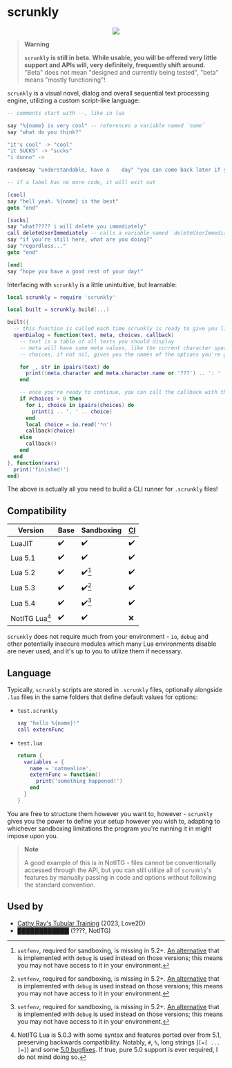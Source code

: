 # scrunkly

<center>

![](https://bestanimations.com/Site/Construction/under-construction-animated-gif-8.gif)

</center>

> **Warning**
> 
> **`scrunkly` is still in beta. While usable, you will be offered very little support and APIs will, very definitely, frequently shift around.** "Beta" does not mean "designed and currently being tested", "beta" means "mostly functioning"!

`scrunkly` is a visual novel, dialog and overall sequential text processing engine, utilizing a custom script-like language:

```lua
-- comments start with --, like in lua

say "%{name} is very cool" -- references a variable named `name`
say "what do you think?"

"it's cool" -> "cool"
"it SUCKS" -> "sucks"
"i dunno" ->

randomsay "understandable, have a    day" "you can come back later if you find out!" "no pressure!"

-- if a label has no more code, it will exit out

[cool]
say "hell yeah. %{name} is the best"
goto "end"

[sucks]
say "what????? i will delete you immediately"
call deleteUserImmediately -- calls a variable named `deleteUserImmediately`
say "if you're still here, what are you doing?"
say "regardless..."
goto "end"

[end]
say "hope you have a good rest of your day!"
```

Interfacing with `scrunkly` is a little unintuitive, but learnable:

```lua
local scrunkly = require 'scrunkly'

local built = scrunkly.build(...)

built({
  -- this function is called each time scrunkly is ready to give you lines
  openDialog = function(text, meta, choices, callback)
    -- text is a table of all texts you should display
    -- meta will have some meta values, like the current character speaking and their expression
    -- choices, if not nil, gives you the names of the options you're given

    for _, str in ipairs(text) do
      print((meta.character and meta.character.name or '???') .. ': ' .. str)
    end

    -- once you're ready to continue, you can call the callback with the index of your choice
    if #choices > 0 then
      for i, choice in ipairs(choices) do
        print(i .. '. ' .. choice)
      end
      local choice = io.read('*n')
      callback(choice)
    else
      callback()
    end
  end
}, function(vars)
  print('finished!')
end)
```

The above is actually all you need to build a CLI runner for `.scrunkly` files!

## Compatibility

| Version        | Base | Sandboxing | [CI](https://github.com/oatmealine/scrunkly/actions/workflows/busted.yml) |
| ----------     | ---- | ---------- | -- |
| LuaJIT         | ✔️    | ✔️          | ✔️ |
| Lua 5.1        | ✔️    | ✔️          | ✔️ |
| Lua 5.2        | ✔️    | ✔️[^2]      | ✔️ |
| Lua 5.3        | ✔️    | ✔️[^2]      | ✔️ |
| Lua 5.4        | ✔️    | ✔️[^2]      | ✔️ |
| NotITG Lua[^1] | ✔️    | ✔️          | ❌ |

[^1]: NotITG Lua is 5.0.3 with some syntax and features ported over from 5.1, preserving backwards compatibility. Notably, `#`, `%`, long strings (`[=[ ... ]=]`) and some [5.0 bugfixes](https://www.lua.org/bugs.html#5.0.3). If true, pure 5.0 support is ever required, I do not mind doing so.

[^2]: `setfenv`, required for sandboxing, is missing in 5.2+. [An alternative](https://leafo.net/guides/setfenv-in-lua52-and-above.html) that is implemented with `debug` is used instead on those versions; this means you may not have access to it in your environment.

`scrunkly` does not require much from your environment - `io`, `debug` and other potentially insecure modules which many Lua environments disable are never used, and it's up to you to utilize them if necessary.

## Language

Typically, `scrunkly` scripts are stored in `.scrunkly` files, optionally alongside `.lua` files in the same folders that define default values for options:

- `test.scrunkly`
  ```lua
  say "hello %{name}!"
  call externFunc
  ```
- `test.lua`
  ```lua
  return {
    variables = {
      name = 'oatmealine',
      externFunc = function()
        print('something happened!')
      end
    }
  }
  ```

You are free to structure them however you want to, however - `scrunkly` gives you the power to define your setup however you wish to, adapting to whichever sandboxing limitations the program you're running it in might impose upon you.

> **Note**
> 
> A good example of this is in NotITG - files cannot be conventionally accessed through the API, but you can still utilize all of `scrunkly`'s features by manually passing in code and options without following the standard convention.

## Used by

- [Cathy Ray's Tubular Training](https://oatmealine.itch.io/cathy-rays-tubular-training) (2023, Love2D)
- [████████████](https://yugoslavia.best/c/) (????, NotITG)